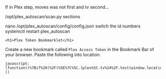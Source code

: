 If in Plex step, moves was not first and tv second...

/opt/plex_autoscan/scan.py sections


nano /opt/plex_autoscan/config/config.json
switch the id numbers
systemctl restart plex_autoscan


    <h1>Plex Token Bookmarklet</h1>

Create a new bookmark called `Plex Access Token` in the Bookmark Bar of your browser. Paste the following into location:
 ```
javascript:(function()%7Bif%20(%2F(%5E%7C%5C.)plex%5C.tv%24%2F.test(window.location.hostname))%20%7Bprompt('Your%20Plex%20token'%2C%20window.PLEXWEB.myPlexAccessToken%7C%7Cwindow.localStorage.myPlexAccessToken)%7D%20else%20%7Balert('Please%20drag%20this%20link%20to%20your%20bookmark%20bar%20and%20click%20it%20when%20using%20the%20Plex%20Web%20App')%3B%7D%7D)()
``` 